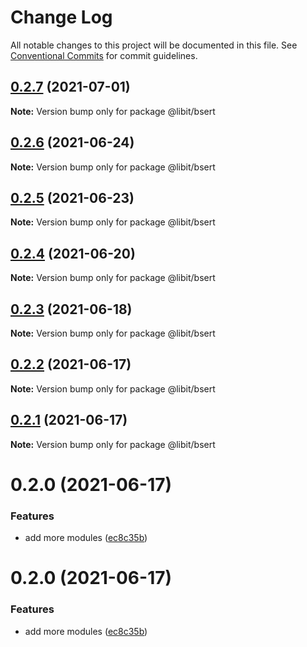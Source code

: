 # Change Log

All notable changes to this project will be documented in this file.
See [Conventional Commits](https://conventionalcommits.org) for commit guidelines.

## [0.2.7](https://gitr.net/mindary/libit/compare/@libit/bsert@0.2.6...@libit/bsert@0.2.7) (2021-07-01)

**Note:** Version bump only for package @libit/bsert





## [0.2.6](https://gitr.net/mindary/libit/compare/@libit/bsert@0.2.5...@libit/bsert@0.2.6) (2021-06-24)

**Note:** Version bump only for package @libit/bsert





## [0.2.5](https://gitr.net/mindary/libit/compare/@libit/bsert@0.2.4...@libit/bsert@0.2.5) (2021-06-23)

**Note:** Version bump only for package @libit/bsert





## [0.2.4](https://gitr.net/mindary/libit/compare/@libit/bsert@0.2.3...@libit/bsert@0.2.4) (2021-06-20)

**Note:** Version bump only for package @libit/bsert





## [0.2.3](https://gitr.net/mindary/libit/compare/@libit/bsert@0.2.2...@libit/bsert@0.2.3) (2021-06-18)

**Note:** Version bump only for package @libit/bsert





## [0.2.2](https://gitr.net/mindary/libit/compare/@libit/bsert@0.2.1...@libit/bsert@0.2.2) (2021-06-17)

**Note:** Version bump only for package @libit/bsert





## [0.2.1](https://gitr.net/mindary/libit/compare/@libit/bsert@0.2.0...@libit/bsert@0.2.1) (2021-06-17)

**Note:** Version bump only for package @libit/bsert





# 0.2.0 (2021-06-17)


### Features

* add more modules ([ec8c35b](https://gitr.net/mindary/libit/commits/ec8c35b18b46fd894731b63383e766973070cc52))





# 0.2.0 (2021-06-17)


### Features

* add more modules ([ec8c35b](https://gitr.net/mindary/libit/commits/ec8c35b18b46fd894731b63383e766973070cc52))
